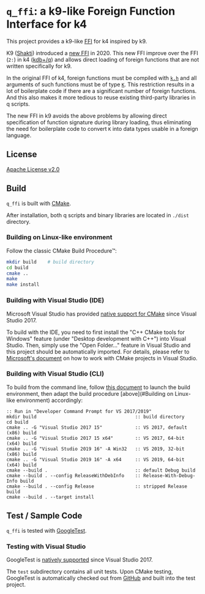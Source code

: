 # `q_ffi`: a k9-like Foreign Function Interface for k4

This project provides a k9-like <a href="https://en.wikipedia.org/wiki/Foreign_function_interface"><abbr title="foreign function interface">FFI</abbr></a> for k4 inspired by k9.

K9 ([Shakti](https://shakti.com/)) introduced a [new FFI](https://groups.google.com/forum/#!msg/shaktidb/Kk-OM3yXew0/dFjXTu_7BAAJ) in 2020. This new FFI improve over the FFI (`2:`) in k4 ([kdb+/q](https://kx.com/)) and allows direct loading of foreign functions that are not written specifically for k9.

In the original FFI of k4, foreign functions must be compiled with [`k.h`](https://github.com/KxSystems/kdb/blob/master/c/c/k.h) and all arguments of such functions must be of type [`K`](https://github.com/KxSystems/kdb/blob/master/c/c/k.h#L11). This restriction results in a lot of boilerplate code if there are a significant number of foreign functions. And this also makes it more tedious to reuse existing third-party libraries in q scripts.

The new FFI in k9 avoids the above problems by allowing direct specification of function signature during library loading, thus eliminating the need for boilerplate code to convert `K` into data types usable in a foreign language.

## License

[Apache License v2.0](./LICENSE)

## Build

`q_ffi` is built with [CMake](https://cmake.org/).

After installation, both q scripts and binary libraries are located in `./dist` directory.

### Building on Linux-like environment

Follow the classic CMake Build Procedure&trade;:

```sh
mkdir build    # build directory
cd build
cmake ..
make
make install
```

### Building with Visual Studio (IDE)

Microsoft Visual Studio has provided [native support for CMake][1] since Visual Studio 2017.

To build with the IDE, you need to first install the "C++ CMake tools for Windows" feature (under "Desktop development with C++") into Visual Studio. Then, simply use the "Open Folder..." feature in Visual Studio and this project should be automatically imported. For details, please refer to [Microsoft's document][2] on how to work with CMake projects in Visual Studio.

[1]: https://devblogs.microsoft.com/cppblog/cmake-support-in-visual-studio/
[2]: https://docs.microsoft.com/cpp/build/cmake-projects-in-visual-studio

### Building with Visual Studio (CLI)

To build from the command line, follow [this document][3] to launch the build environment, then adapt the build procedure [above](#Building on Linux-like environment) accordingly:

```batch
:: Run in "Developer Command Prompt for VS 2017/2019"
mkdir build                                    :: build directory
cd build
cmake .. -G "Visual Studio 2017 15"            :: VS 2017, default (x86) build
cmake .. -G "Visual Studio 2017 15 x64"        :: VS 2017, 64-bit (x64) build
cmake .. -G "Visual Studio 2019 16" -A Win32   :: VS 2019, 32-bit (x86) build
cmake .. -G "Visual Studio 2019 16" -A x64     :: VS 2019, 64-bit (x64) build
cmake --build .                                :: default Debug build
cmake --build . --config ReleaseWithDebInfo    :: Release-With-Debug-Info build
cmake --build . --config Release               :: stripped Release build
cmake --build . --target install
```

[3]: https://docs.microsoft.com/cpp/build/building-on-the-command-line

## Test / Sample Code

`q_ffi` is tested with [GoogleTest](https://github.com/google/googletest).

### Testing with Visual Studio

GoogleTest is [natively supported][4] since Visual Studio 2017.

The `test` subdirectory contains all unit tests. Upon CMake testing, GoogleTest is automatically checked out from [GitHub](https://github.com/google/googletest) and built into the test project.

[4]: https://docs.microsoft.com/en-us/visualstudio/test/how-to-use-google-test-for-cpp
